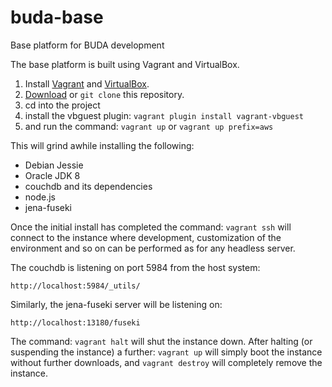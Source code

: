 # buda-base
Base platform for BUDA development

The base platform is built using Vagrant and VirtualBox.

1. Install [Vagrant](https://www.vagrantup.com/downloads.html) and [VirtualBox](https://www.virtualbox.org/wiki/Downloads). 
1. [Download](https://github.com/BuddhistDigitalResourceCenter/buda-base/archive/master.zip) or `git clone` this repository.
1. cd into the project
1. install the vbguest plugin: `vagrant plugin install vagrant-vbguest`
1. and run the command: `vagrant up` or `vagrant up prefix=aws`

This will grind awhile installing the following:

* Debian Jessie
* Oracle JDK 8
* couchdb and its dependencies
* node.js
* jena-fuseki

Once the initial install has completed the command: `vagrant ssh` will connect to the instance where development, customization of the environment and so on can be performed as for any headless server.

The couchdb is listening on port 5984 from the host system:

    http://localhost:5984/_utils/

Similarly, the jena-fuseki server will be listening on:

    http://localhost:13180/fuseki

The command: `vagrant halt` will shut the instance down. After halting (or suspending the instance) a further: `vagrant up` will simply boot the instance without further downloads, and `vagrant destroy` will completely remove the instance. 
